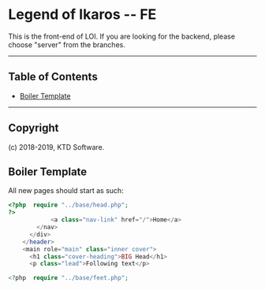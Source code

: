 # Legend of Ikaros -- FE

This is the front-end of LOI. If you are looking for the backend, please choose "server" from the branches.

----
## Table of Contents
<ul>
  <li><a href="#boiler">Boiler Template</a></li>
</ul>

----

## Copyright
(c) 2018-2019, KTD Software.

## Boiler Template

All new pages should start as such:
  ```PHP
  <?php  require "../base/head.php";
  ?>
              <a class="nav-link" href="/">Home</a>
          </nav>
        </div>
      </header>
      <main role="main" class="inner cover">
        <h1 class="cover-heading">BIG Head</h1>
        <p class="lead">Following text</p>
  
  <?php  require "../base/feet.php";
  ```
